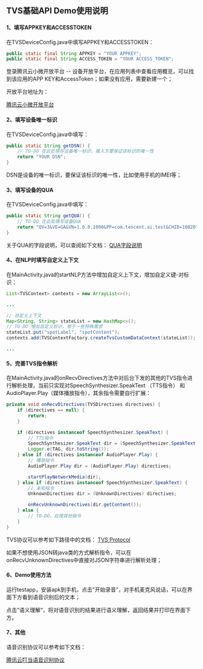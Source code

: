 ## TVS基础API Demo使用说明



#### 1、填写APPKEY和ACCESSTOKEN

在TVSDeviceConfig.java中填写APPKEY和ACCESSTOKEN：

```java
public static final String APPKEY = "YOUR APPKEY";
public static final String ACCESS_TOKEN = "YOUR ACCESS_TOKEN";
```

登录腾讯云小微开放平台 -- 设备开放平台，在应用列表中查看应用概览，可以找到该应用的APP KEY和AccessToken；如果没有应用，需要新建一个；

开放平台地址为：

[腾讯云小微开放平台](https://dingdang.qq.com/open#/)



#### 2、填写设备唯一标识

在TVSDeviceConfig.java中填写：

```java
public static String getDSN() {   
    // TO-DO 在此处填写设备唯一标识，接入方要保证该标识的唯一性
    return "YOUR DSN";
}
```

DSN是设备的唯一标识，要保证该标识的唯一性，比如使用手机的IMEI等；



#### 3、填写设备的QUA

在TVSDeviceConfig.java中填写：

```java
public static String getQUA() {    
    // TO-DO 在此处填写设备QUA    
    return "QV=3&VE=GA&VN=1.0.0.1000&PP=com.tencent.ai.test&CHID=10020";
}
```

关于QUA的字段说明，可以查阅如下文档：
[QUA字段说明](https://github.com/TencentDingdang/tvs-tools/blob/master/doc/%E8%85%BE%E8%AE%AF%E5%8F%AE%E5%BD%93HTTP%E6%96%B9%E5%BC%8F%E6%8E%A5%E5%85%A5API%E6%96%87%E6%A1%A3.md#71-qua%E5%AD%97%E6%AE%B5%E8%AF%B4%E6%98%8E)



#### 4、在NLP时填写自定义上下文

在MainActivity.java的startNLP方法中增加自定义上下文，增加自定义键-对标识：

```java
List<TVSContext> contexts = new ArrayList<>();

...

// 自定义上下文
Map<String, String> stateList = new HashMap<>();
// TO-DO 增加自定义标识，用于一些特殊需求
stateList.put("spotLabel", "spotContent");
contexts.add(TVSContextFactory.createTvsCustomDataContext(stateList));

...
```



#### 5、完善TVS指令解析

在MainActivity.java的onRecvDirectives方法中对后台下发的其他的TVS指令进行解析处理，当前只实现对SpeechSynthesizer.SpeakText （TTS指令） 和AudioPlayer.Play（媒体播放指令），其余指令需要自行扩展：

```java
private void onRecvDirectives(TVSDirectives directives) {
    if (directives == null) {
        return;
    }

    if (directives instanceof SpeechSynthesizer.SpeakText) {
        // TTS指令
        SpeechSynthesizer.SpeakText dir = (SpeechSynthesizer.SpeakText) directives;
        Logger.e(TAG, dir.toString());
    } else if (directives instanceof AudioPlayer.Play) {
        // 播放指令
        AudioPlayer.Play dir = (AudioPlayer.Play) directives;

        startPlayNetworkMedia(dir);
    } else if (directives instanceof SpeechSynthesizer.SpeakText) {
        // 未知指令
        UnknownDirectives dir = (UnknownDirectives) directives;

        onRecvUnknownDirectives(dir.getContent());
    } else {
        // TO-DO，处理其他指令
    }
}
```

TVS协议可以参考如下路径中的文档：
[TVS Protocol](https://github.com/TencentDingdang/tvs-tools/tree/master/Tvs%20Protocol)

如果不想使用JSON转java类的方式解析指令，可以在onRecvUnknownDirectives中直接对JSON字符串进行解析处理；



#### 6、Demo使用方法

运行testapp，安装apk到手机，点击"开始录音"，对手机麦克风说话，可以在界面下方看到语音识别后的文本；

点击”语义理解“，将对语音识别的结果进行语义理解，返回结果并打印在界面下方。



#### 7、其他

语音识别协议可以参考如下文档：

[腾讯云叮当语音识别协议](https://github.com/TencentDingdang/tvs-tools/blob/master/doc/腾讯叮当HTTP方式接入API文档.md#52-语音识别)